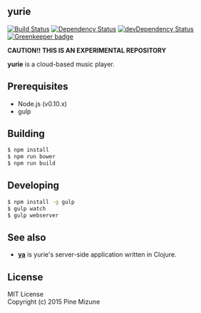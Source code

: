 yurie
------
[![Build Status](https://drone.io/github.com/pine613/yurie/status.png)](https://drone.io/github.com/pine613/yurie/latest)
[![Dependency Status](https://david-dm.org/pine613/yurie.svg)](https://david-dm.org/pine613/yurie)
[![devDependency Status](https://david-dm.org/pine613/yurie/dev-status.svg)](https://david-dm.org/pine613/yurie#info=devDependencies) [![Greenkeeper badge](https://badges.greenkeeper.io/pine/yurie.svg)](https://greenkeeper.io/)

**CAUTION!! THIS IS AN EXPERIMENTAL REPOSITORY**

**yurie** is a cloud-based music player.

## Prerequisites

- Node.js (v0.10.x)
- gulp

## Building

```sh
$ npm install
$ npm run bower
$ npm run build
```

## Developing

```sh
$ npm install -g gulp
$ gulp watch
$ gulp webserver
```

## See also

- [**ya**](https://github.com/pine613/ya) is yurie's server-side application written in Clojure.

## License
MIT License<br />
Copyright (c) 2015 Pine Mizune